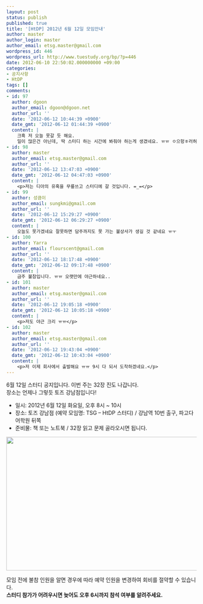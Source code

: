 ```yaml
---
layout: post
status: publish
published: true
title: '[HtDP] 2012년 6월 12일 모임안내'
author: master
author_login: master
author_email: etsg.master@gmail.com
wordpress_id: 446
wordpress_url: http://www.tuestudy.org/bp/?p=446
date: 2012-06-10 22:50:02.000000000 +09:00
categories:
- 공지사항
- HtDP
tags: []
comments:
- id: 97
  author: dgoon
  author_email: dgoon@dgoon.net
  author_url: ''
  date: '2012-06-12 10:44:39 +0900'
  date_gmt: '2012-06-12 01:44:39 +0900'
  content: |
    크흑 저 오늘 못갈 듯 해요.
    일이 많은건 아닌데, 딱 스터디 하는 시간에 봐줘야 하는게 생겼네요. ㅠㅠ ㅇ으헝ㅎ러허어헝헝 ㅠㅠ
- id: 98
  author: master
  author_email: etsg.master@gmail.com
  author_url: ''
  date: '2012-06-12 13:47:03 +0900'
  date_gmt: '2012-06-12 04:47:03 +0900'
  content: |
    <p>저는 디아의 유혹을 무릎쓰고 스터디에 갈 것입니다. =_=</p>
- id: 99
  author: 성큼이
  author_email: sungkmi@gmail.com
  author_url: ''
  date: '2012-06-12 15:29:27 +0900'
  date_gmt: '2012-06-12 06:29:27 +0900'
  content: |
    오늘도 못가겠네요 잘못하면 담주까지도 못 가는 불상사가 생길 것 같네요 ㅠㅜ
- id: 100
  author: Yarra
  author_email: flourscent@gmail.com
  author_url: ''
  date: '2012-06-12 18:17:48 +0900'
  date_gmt: '2012-06-12 09:17:48 +0900'
  content: |
    금주 불참입니다. ㅠㅠ 오랫만에 야근하네요..
- id: 101
  author: master
  author_email: etsg.master@gmail.com
  author_url: ''
  date: '2012-06-12 19:05:18 +0900'
  date_gmt: '2012-06-12 10:05:18 +0900'
  content: |
    <p>저도 야근 크리 ㅠㅠ</p>
- id: 102
  author: master
  author_email: etsg.master@gmail.com
  author_url: ''
  date: '2012-06-12 19:43:04 +0900'
  date_gmt: '2012-06-12 10:43:04 +0900'
  content: |
    <p>저 이제 회사에서 출발해요 ㅠㅠ 9시 다 되서 도착하겠네요.</p>
---
```

<p>6월 12일 스터디 공지입니다. 이번 주는 32장 진도 나갑니다.<br />
장소는 언제나 그렇듯 토즈 강남점입니다!</p>

<ul>
<li>일시: 2012년 6월 12일 화요일, 오후 8시 ~ 10시</li>
<li>장소: 토즈 강남점 (예약 모임명: TSG – HtDP 스터디) / 강남역 10번 출구, 파고다 어학원 뒤쪽</li>
<li>준비물: 책 또는 노트북 / 32장 읽고 문제 골라오시면 됩니다.</li>
</ul>

<p><a href="http://www.tuestudy.org/bp/wp-content/uploads/2012/02/toz_kangnam.png"><img src="http://www.tuestudy.org/bp/wp-content/uploads/2012/02/toz_kangnam.png" alt="" title="토즈 강남점" width="715" height="353" class="alignnone size-full wp-image-79" /></a></p>

<p>모임 전에 불참 인원을 알면 경우에 따라 예약 인원을 변경하여 회비를 절약할 수 있습니다.<br />
<strong>스터디 참가가 어려우시면 늦어도 오후 6시까지 참석 여부를 알려주세요.</strong></p>
